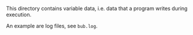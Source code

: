 This directory contains variable data, i.e. data that a program writes during execution.

An example are log files, see `bub.log`.
